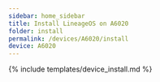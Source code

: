 ```yaml
---
sidebar: home_sidebar
title: Install LineageOS on A6020
folder: install
permalink: /devices/A6020/install
device: A6020
---
```

{% include templates/device_install.md %}
